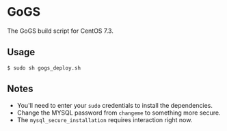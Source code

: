 # GoGS
The GoGS build script for CentOS 7.3.

## Usage
`$ sudo sh gogs_deploy.sh`

## Notes
* You'll need to enter your `sudo` credentials to install the dependencies.
* Change the MYSQL password from `changeme` to something more secure.
* The `mysql_secure_installation` requires interaction right now.
